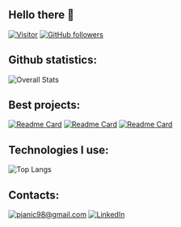 <h2> Hello there 👋 </h2>

[![Visitor](https://visitor-badge.laobi.icu/badge?page_id=Pawelo98.Pawelo98)](https://github.com/Pawelo98)  [![GitHub followers](https://img.shields.io/github/followers/Pawelo98.svg?style=social&label=Follow)](https://github.com/Pawelo98?tab=followers)

<h2> Github statistics: </h2>

![Overall Stats](https://github-readme-stats.vercel.app/api?username=Pawelo98&count_private=true&show_icons=true&hide=contribs,stars&hide_rank=true)

<h2> Best projects: </h2>

[![Readme Card](https://github-readme-stats.vercel.app/api/pin/?username=Pawelo98&repo=ski-with-me-frontend)](https://github.com/Pawelo98/ski-with-me-frontend)
[![Readme Card](https://github-readme-stats.vercel.app/api/pin/?username=Pawelo98&repo=zpi-backend)](https://github.com/Pawelo98/zpi-backend)
[![Readme Card](https://github-readme-stats.vercel.app/api/pin/?username=Pawelo98&repo=zpi-frontend)](https://github.com/Pawelo98/zpi-frontend)

<h2> Technologies I use: </h2>

![Top Langs](https://github-readme-stats.vercel.app/api/top-langs/?username=Pawelo98&layout=compact)

<h2> Contacts: </h2>

<a href="mailto:pjanic98@gmail.com">![pjanic98@gmail.com](https://img.shields.io/badge/Gmail-D14836?style=for-the-badge&logo=gmail&logoColor=white)</a> <a href="https://www.linkedin.com/in/pawe%C5%82-janic-767733200/">![LinkedIn](https://img.shields.io/badge/LinkedIn-0077B5?style=for-the-badge&logo=linkedin&logoColor=white)</a>

<!--
**Pawelo98/Pawelo98** is a ✨ _special_ ✨ repository because its `README.md` (this file) appears on your GitHub profile.

Here are some ideas to get you started:

- 🔭 I’m currently working on ...
- 🌱 I’m currently learning ...
- 👯 I’m looking to collaborate on ...
- 🤔 I’m looking for help with ...
- 💬 Ask me about ...
- 📫 How to reach me: ...
- 😄 Pronouns: ...
- ⚡ Fun fact: ...
-->
